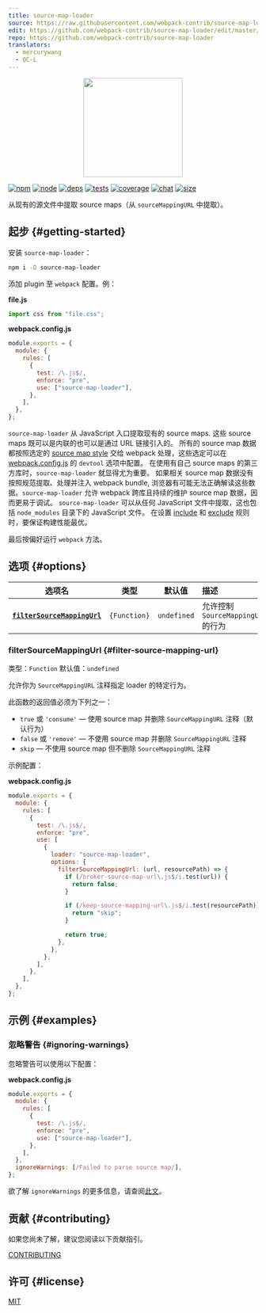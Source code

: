 ```yaml
---
title: source-map-loader
source: https://raw.githubusercontent.com/webpack-contrib/source-map-loader/master/README.md
edit: https://github.com/webpack-contrib/source-map-loader/edit/master/README.md
repo: https://github.com/webpack-contrib/source-map-loader
translators:
  - mercurywang
  - QC-L
---
```

<div align="center">
  <a href="https://github.com/webpack/webpack">
    <img width="200" height="200" src="https://webpack.js.org/assets/icon-square-big.svg">
  </a>
</div>

[![npm][npm]][npm-url]
[![node][node]][node-url]
[![deps][deps]][deps-url]
[![tests][tests]][tests-url]
[![coverage][cover]][cover-url]
[![chat][chat]][chat-url]
[![size][size]][size-url]



从现有的源文件中提取 source maps（从 <code>sourceMappingURL</code> 中提取）。

## 起步 {#getting-started}

安装 `source-map-loader`：

```bash
npm i -D source-map-loader
```

添加 plugin 至 `webpack` 配置。例：

__file.js__

```js
import css from "file.css";
```

__webpack.config.js__

```js
module.exports = {
  module: {
    rules: [
      {
        test: /\.js$/,
        enforce: "pre",
        use: ["source-map-loader"],
      },
    ],
  },
};
```

`source-map-loader` 从 JavaScript 入口提取现有的 source maps.
这些 source maps 既可以是内联的也可以是通过 URL 链接引入的。
所有的 source map 数据都按照选定的 [source map style](/configuration/devtool/) 交给 webpack 处理，这些选定可以在 [webpack.config.js](/configuration/) 的 `devtool` 选项中配置。
在使用有自己 source maps 的第三方库时，`source-map-loader` 就显得尤为重要。
如果相关 source map 数据没有按照规范提取、处理并注入 webpack bundle, 浏览器有可能无法正确解读这些数据。`source-map-loader` 允许 webpack 跨库且持续的维护 source map 数据，因而更易于调试。
`source-map-loader` 可以从任何 JavaScript 文件中提取，这也包括 `node_modules` 目录下的 JavaScript 文件。
在设置 [include](/configuration/module/#ruleinclude) 和 [exclude](/configuration/module/#ruleexclude) 规则时，要保证构建性能最优。

最后按偏好运行 `webpack` 方法。

## 选项 {#options}

|                          选项名                           |     类型     |   默认值   | 描述                                    |
| :-----------------------------------------------------: | :----------: | :---------: | :--------------------------------------------- |
| __[`filterSourceMappingUrl`](#filtersourcemappingurl)__ | `{Function}` | `undefined` | 允许控制 `SourceMappingURL` 的行为 |

### filterSourceMappingUrl {#filter-source-mapping-url}

类型：`Function`
默认值：`undefined`

允许你为 `SourceMappingURL` 注释指定 loader 的特定行为。

此函数的返回值必须为下列之一：

- `true` 或 `'consume'` — 使用 source map 并删除 `SourceMappingURL` 注释（默认行为）
- `false` 或 `'remove'` — 不使用 source map 并删除 `SourceMappingURL` 注释
- `skip` — 不使用 source map 但不删除 `SourceMappingURL` 注释

示例配置：

__webpack.config.js__

```js
module.exports = {
  module: {
    rules: [
      {
        test: /\.js$/,
        enforce: "pre",
        use: [
          {
            loader: "source-map-loader",
            options: {
              filterSourceMappingUrl: (url, resourcePath) => {
                if (/broker-source-map-url\.js$/i.test(url)) {
                  return false;
                }

                if (/keep-source-mapping-url\.js$/i.test(resourcePath)) {
                  return "skip";
                }

                return true;
              },
            },
          },
        ],
      },
    ],
  },
};
```

## 示例 {#examples}

### 忽略警告 {#ignoring-warnings}

忽略警告可以使用以下配置：

__webpack.config.js__

```js
module.exports = {
  module: {
    rules: [
      {
        test: /\.js$/,
        enforce: "pre",
        use: ["source-map-loader"],
      },
    ],
  },
  ignoreWarnings: [/Failed to parse source map/],
};
```

欲了解 `ignoreWarnings` 的更多信息，请查阅[此文](/configuration/other-options/#ignorewarnings)。

## 贡献 {#contributing}

如果您尚未了解，建议您阅读以下贡献指引。

[CONTRIBUTING](https://github.com/webpack-contrib/source-map-loader/blob/master/.github/CONTRIBUTING.md)

## 许可 {#license}

[MIT](https://github.com/webpack-contrib/source-map-loader/blob/master/LICENSE)

[npm]: https://img.shields.io/npm/v/source-map-loader.svg
[npm-url]: https://npmjs.com/package/source-map-loader
[node]: https://img.shields.io/node/v/source-map-loader.svg
[node-url]: https://nodejs.org
[deps]: https://david-dm.org/webpack-contrib/source-map-loader.svg
[deps-url]: https://david-dm.org/webpack-contrib/source-map-loader
[tests]: https://github.com/webpack-contrib/source-map-loader/workflows/source-map-loader/badge.svg
[tests-url]: https://github.com/webpack-contrib/source-map-loader/actions
[cover]: https://codecov.io/gh/webpack-contrib/source-map-loader/branch/master/graph/badge.svg
[cover-url]: https://codecov.io/gh/webpack-contrib/source-map-loader
[chat]: https://badges.gitter.im/webpack/webpack.svg
[chat-url]: https://gitter.im/webpack/webpack
[size]: https://packagephobia.now.sh/badge?p=source-map-loader
[size-url]: https://packagephobia.now.sh/result?p=source-map-loader
